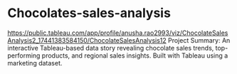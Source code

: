# Chocolates-sales-analysis

https://public.tableau.com/app/profile/anusha.rao2993/viz/ChocolateSalesAnalysis2_17441383584150/ChocolateSalesAnalysis12
Project Summary:
An interactive Tableau-based data story revealing chocolate sales trends, top-performing products, and regional sales insights.
Built with Tableau using a marketing dataset.

